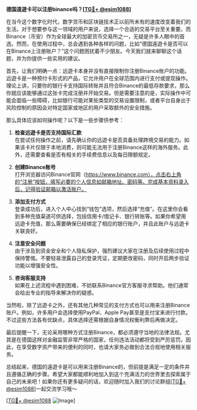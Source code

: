 **德国遠遊卡可以注册binance吗？[[TG💪+ @esim1088](https://t.me/s/esim1088)]**

在当今这个数字化时代，数字货币和区块链技术正以前所未有的速度改变着我们的生活。对于想要参与这一领域的用户来说，选择一个合适的交易平台至关重要。而Binance（币安）作为全球最大的加密货币交易所之一，无疑是许多人眼中的首选。然而，在使用过程中，总会遇到各种各样的问题，比如“德国遠遊卡是否可以在Binance上注册账户？”这个问题困扰着不少朋友。今天我们就来聊聊这个话题，并为你提供一些实用的建议。

首先，让我们明确一点：远遊卡本身并没有直接限制你注册Binance账户的功能。远遊卡是一种预付卡形式的产品，它允许用户在全球范围内进行支付或提现操作。理论上讲，只要你的银行卡支持国际转账并且符合Binance的最低存款要求，那么你就应该能够通过这张卡完成注册并开始交易。但是需要注意的是，实际操作中可能会面临一些障碍，比如银行可能对某些类型的交易设置限制，或者平台自身出于风险控制的原因会对特定国家或地区的用户采取额外的安全措施。

那么具体应该如何操作呢？以下是一些步骤供参考：

1. **检查远遊卡是否支持国际汇款**  
   在尝试任何操作之前，请先确认你的远遊卡是否具备处理跨境交易的能力。如果该卡片仅限于本地消费，则可能无法用于注册Binance这样的海外服务。此外，还需要查看是否有相关的手续费信息以及每日限额规定。

2. **创建Binance账号**  
   打开浏览器访问Binance官网（https://www.binance.com），点击右上角的“注册”按钮，填写必要的个人信息如邮箱地址、密码等。完成基本资料录入后，记得验证邮箱以激活账户。

3. **添加支付方式**  
   登录成功后，进入个人中心找到“钱包”选项，然后选择“充值”。在这里你会看到多种充值渠道可供选择，包括信用卡/借记卡、银行转账等。如果你希望用远遊卡充值，那么需要确保已经绑定了相应的银行账户，并且此账户与远遊卡关联良好。

4. **注意安全问题**  
   由于涉及到资金安全和个人隐私保护，强烈建议大家在注册及后续使用过程中保持警惕。不要轻易泄露自己的登录凭证，定期更改密码，同时开启两步验证功能以增强安全性。

5. **咨询客服支持**  
   如果在上述流程中遇到困难，不妨联系Binance官方客服寻求帮助。他们通常会给出专业的指导来解决你的疑惑。

当然啦，除了远遊卡之外，还有其他几种常见的支付方式也可以用来注册Binance账户。例如，许多用户会选择使用PayPal、Apple Pay甚至是支付宝来进行付款。不过这些方法各有优缺点，具体选择还需根据自身情况权衡利弊后再做决定。

最后提醒一下，无论采用哪种方式注册Binance，都必须遵守当地的法律法规。尤其是在德国这样对金融监管非常严格的国家，任何违法活动都将受到严厉惩罚。因此，在享受数字资产带来的便利的同时，也请大家务必做到合法合规地使用相关服务。

总结起来，德国的遠遊卡是可以用来注册Binance的，但前提是满足一定的条件并且遵循正确的步骤。希望大家都能顺利地加入到这个充满活力的世界里去探索属于自己的未来吧！如果你还有更多疑问的话，欢迎随时加入我们的讨论群组[[TG💪+ @esim1088](https://t.me/s/esim1088)]一起交流学习哦～

[[TG💪+ @esim1088](https://t.me/s/esim1088) ![Image](https://i.postimg.cc/4NQfJmqS/Snipaste-2025-05-13-00-14-12.png)]
